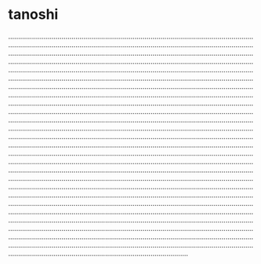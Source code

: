 # tanoshi

...................................................................................................................................................................................................................................................................................................................................................................................................................................................................................................................................................................................................................................................................................................................................................................................................................................................................................................................................................................................................................................................................................................................................................................................................................................................................................................................................................................................................................................................................................................................................................................................................................................................................................................................................................................................................................................................................................................................................................................................................................................................................................................................................................................................................................................................................................................................................................................................................................................................................................................................................................................................................................................................................................................................................................................................................................................................................................................................................................................................................................................................................................................................................................................................................................................................................................................................................................................................................................................................